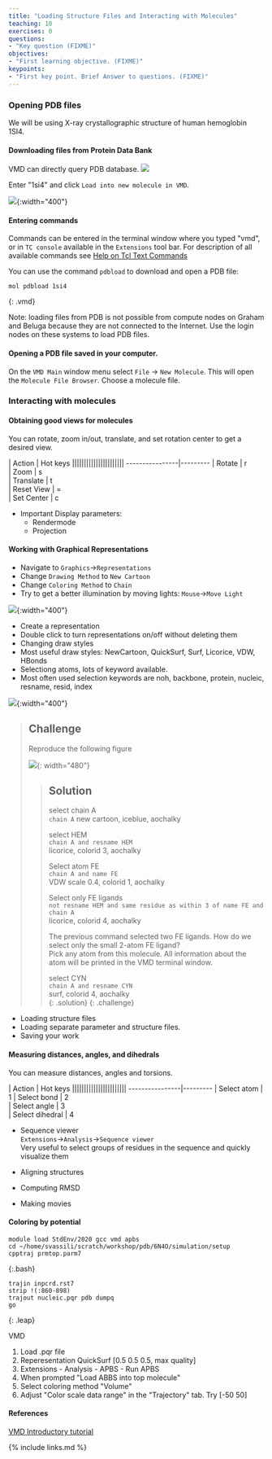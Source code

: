 ```yaml
---
title: "Loading Structure Files and Interacting with Molecules"
teaching: 10
exercises: 0
questions:
- "Key question (FIXME)"
objectives:
- "First learning objective. (FIXME)"
keypoints:
- "First key point. Brief Answer to questions. (FIXME)"
---
```


### Opening PDB files
We will be using X-ray crystallographic structure of human hemoglobin 1SI4.

####  Downloading files from Protein Data Bank
VMD can directly query PDB database.
![](../fig/pdb_tool.png)

Enter "1si4" and click `Load into new molecule in VMD`.  

![](../fig/hemoglobin-1.png){:width="400"}

#### Entering commands
Commands can be entered in the terminal window where you typed "vmd", or in `TC console` available in the `Extensions` tool bar. For description of all available commands see [Help on Tcl Text Commands](https://www.ks.uiuc.edu/Research/vmd/vmd-1.9.4/ug/node121.html)

You can use the command `pdbload` to download and open a PDB file:
~~~
mol pdbload 1si4
~~~
{: .vmd}


Note: loading files from PDB is not possible from compute nodes on Graham and Beluga because they are not connected to the Internet. Use the login nodes on these systems to load PDB files.

#### Opening a PDB file saved in your computer.
On the `VMD Main` window menu select `File` -> `New Molecule`. This will open the `Molecule File Browser`. Choose a molecule file.

### Interacting with molecules
#### Obtaining good views for molecules
You can rotate, zoom in/out, translate, and set rotation center to get a desired view.

| Action        | Hot keys   ||||||||||||||||||||||
----------------|---------
| Rotate        |     r      
| Zoom          |     s                  
| Translate     |     t      
| Reset View    |     =      
| Set Center    |     c

- Important Display parameters:
   - Rendermode
   - Projection

#### Working with Graphical Representations  
- Navigate to `Graphics`->`Representations`  
- Change `Drawing Method` to `New Cartoon`   
- Change `Coloring Method` to `Chain`  
- Try to get a better illumination by moving lights: `Mouse`->`Move Light`

![](../fig/hemoglobin-2.png){:width="400"}

- Create a representation
- Double click to turn representations on/off without deleting them
- Changing draw styles 
- Most useful draw styles: NewCartoon, QuickSurf, Surf, Licorice, VDW, HBonds
- Selectiong atoms, lots of keyword available. 
- Most often used selection keywords are noh, backbone, protein, nucleic, resname, resid, index

![](../fig/hemoglobin-3.png){:width="400"}

>## Challenge
>Reproduce the following figure
>
>![](../fig/hemoglobin.png){: width="480"}
>>## Solution
>>select chain A  
>>`chain A` 
>>new cartoon, iceblue, aochalky  
>>
>>select HEM  
>>`chain A and resname HEM`  
>>licorice, colorid 3, aochalky  
>>
>>Select atom FE  
>>`chain A and name FE`  
>>VDW scale 0.4, colorid 1, aochalky  
>>
>>Select only FE ligands   
>>`not resname HEM and same residue as within 3 of name FE and chain A`  
>>licorice, colorid 4, aochalky  
>>
>>The previous command selected two FE ligands. How do we select only the small 2-atom FE ligand?  
>>Pick any atom from this molecule. All information about the atom will be printed in the VMD terminal window.
>>
>>select CYN    
>>`chain A and resname CYN`  
>>surf, colorid 4, aochalky  
>{: .solution}
{: .challenge}

- Loading structure files
- Loading separate parameter and structure files.
- Saving your work

#### Measuring distances, angles, and dihedrals
You can measure distances, angles and torsions.

| Action        | Hot keys   |||||||||||||||||||||||
----------------|---------
| Select atom      |     1
| Select bond      |     2  
| Select angle     |     3  
| Select dihedral  |     4  


- Sequence viewer   
`Extensions`->`Analysis`->`Sequence viewer`   
Very useful to select groups of residues in the sequence and quickly visualize them

- Aligning structures
- Computing RMSD
- Making movies


#### Coloring by potential

~~~
module load StdEnv/2020 gcc vmd apbs
cd ~/home/svassili/scratch/workshop/pdb/6N4O/simulation/setup
cpptraj prmtop.parm7
~~~
{:.bash}

~~~
trajin inpcrd.rst7
strip !(:860-898)
trajout nucleic.pqr pdb dumpq
go
~~~
{: .leap}

VMD
1. Load .pqr file
2. Reperesentation QuickSurf [0.5 0.5 0.5, max quality]
3. Extensions - Analysis - APBS - Run APBS
4. When prompted "Load ABBS into top molecule"
5. Select coloring method "Volume"
6. Adjust "Color scale data range" in the "Trajectory" tab. Try [-50 50]


#### References
[VMD Introductory tutorial](https://doi.org/10.1002/0471250953.bi0507s24)



{% include links.md %}

